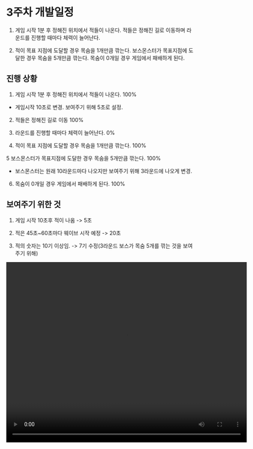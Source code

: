 # 3주차 개발일정


1. 게임 시작 1분 후 정해진 위치에서 적들이 나온다. 적들은 정해진 길로 이동하며 라운드를 진행할 때마다 체력이 늘어난다.

2. 적이 목표 지점에 도달할 경우 목숨을 1개만큼 깎는다. 보스몬스터가 목표지점에 도달한 경우 목숨을 5개만큼 깎는다. 목숨이 0개일 경우 게임에서 패배하게 된다.



## 진행 상황

1. 게임 시작 1분 후 정해진 위치에서 적들이 나온다. 100%

- 게임시작 10초로 변경. 보여주기 위해 5초로 설정.

2. 적들은 정해진 길로 이동 100%

3. 라운드를 진행할 때마다 체력이 늘어난다. 0%

4. 적이 목표 지점에 도달할 경우 목숨을 1개만큼 깎는다. 100%

5 보스몬스터가 목표지점에 도달한 경우 목숨을 5개만큼 깎는다. 100%

- 보스몬스터는 원래 10라운드마다 나오지만 보여주기 위해 3라운드에 나오게 변경.

6. 목숨이 0개일 경우 게임에서 패배하게 된다. 100%



## 보여주기 위한 것

1. 게임 시작 10초후 적이 나옴 -> 5초

2. 적은 45초~60초마다 웨이브 시작 예정 -> 20초

3. 적의 숫자는 10기 이상임. -> 7기 수정(3라운드 보스가 목숨 5개를 깎는 것을 보여주기 위해)  


<video controls width="640" height="480">

<source src="file/W03/w03/qwe.mp4" type="video/mp4">

Sorry, your browser doesn't support embedded videos.

</video>
